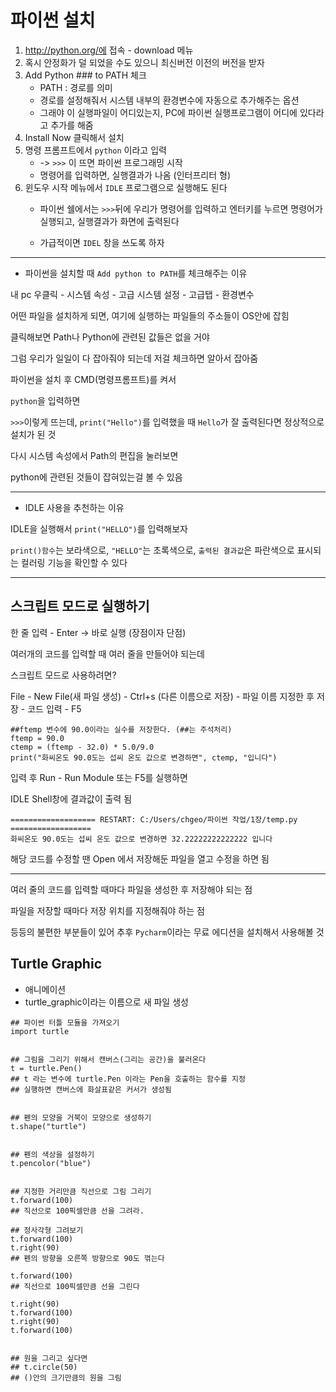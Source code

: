  # 파이썬 설치

1. http://python.org/에 접속 - download 메뉴
2. 혹시 안정화가 덜 되었을 수도 있으니 최신버전 이전의 버전을 받자
3. Add Python ### to PATH 체크
   - PATH : 경로를 의미
   - 경로를 설정해줘서 시스템 내부의 환경변수에 자동으로 추가해주는 옵션
   - 그래야 이 실행파일이 어디있는지, PC에 파이썬 실행프로그램이 어디에 있다라고 추가를 해줌
4. Install Now 클릭해서 설치
5. 명령 프롬프트에서 `python` 이라고 입력
   - -> `>>>` 이 뜨면 파이썬 프로그래밍 시작
   - 명령어를 입력하면, 실행결과가 나옴 (인터프리터 형)
6. 윈도우 시작 메뉴에서 `IDLE` 프로그램으로 실행해도 된다
   - 파이썬 쉘에서는 `>>>`뒤에 우리가 명령어를 입력하고 엔터키를 누르면 명령어가 실행되고, 실행결과가 화면에 출력된다

   - 가급적이면 `IDEL` 창을 쓰도록 하자

---

- 파이썬을 설치할 때  `Add python to PATH`를 체크해주는 이유

내 pc 우클릭 - 시스템 속성 - 고급 시스템 설정 - 고급탭 - 환경변수

어떤 파일을 설치하게 되면, 여기에 실행하는 파일들의 주소들이 OS안에 잡힘

클릭해보면 Path나 Python에 관련된 값들은 없을 거야

그럼 우리가 일일이 다 잡아줘야 되는데 저걸 체크하면 알아서 잡아줌



파이썬을 설치 후 CMD(명령프롬프트)를 켜서

`python`을 입력하면

`>>>`이렇게 뜨는데, `print("Hello")`를 입력했을 때 `Hello`가 잘 출력된다면 정상적으로 설치가 된 것

다시 시스템 속성에서 Path의 편집을 눌러보면

python에 관련된 것들이 잡혀있는걸 볼 수 있음

---



- IDLE 사용을 추천하는 이유

IDLE을 실행해서 `print("HELLO")`를 입력해보자

`print()함수`는 보라색으로, `"HELLO"`는 초록색으로, `출력된 결과값`은 파란색으로 표시되는 컬러링 기능을 확인할 수 있다

---

## 스크립트 모드로 실행하기

한 줄 입력 - Enter -> 바로 실행 (장점이자 단점)

여러개의 코드를 입력할 때 여러 줄을 만들어야 되는데

스크립트 모드로 사용하려면?

File - New File(새 파일 생성) - Ctrl+s (다른 이름으로 저장) - 파일 이름 지정한 후 저장 - 코드 입력 - F5

```
##ftemp 변수에 90.0이라는 실수를 저장한다. (##는 주석처리)
ftemp = 90.0
ctemp = (ftemp - 32.0) * 5.0/9.0
print("화씨온도 90.0도는 섭씨 온도 값으로 변경하면", ctemp, "입니다")
```

입력 후 Run - Run Module 또는 F5를 실행하면

IDLE Shell창에 결과값이 출력 됨

```
=================== RESTART: C:/Users/chgeo/파이썬 작업/1장/temp.py ==================
화씨온도 90.0도는 섭씨 온도 값으로 변경하면 32.22222222222222 입니다
```

해당 코드를 수정할 땐 Open 에서 저장해둔 파일을 열고 수정을 하면 됨



---

여러 줄의 코드를 입력할 때마다 파일을 생성한 후 저장해야 되는 점

파일을 저장할 때마다 저장 위치를 지정해줘야 하는 점

등등의 불편한 부분들이 있어 추후 `Pycharm`이라는 무료 에디션을 설치해서 사용해볼 것

## Turtle Graphic
- 애니메이션
- turtle_graphic이라는 이름으로 새 파일 생성

```
## 파이썬 터틀 모듈을 가져오기
import turtle
       

## 그림을 그리기 위해서 캔버스(그리는 공간)을 불러온다
t = turtle.Pen()
## t 라는 변수에 turtle.Pen 이라는 Pen을 호출하는 함수를 지정
## 실행하면 캔버스에 화살표같은 커서가 생성됨
                                   
 
## 펜의 모양을 거북이 모양으로 생성하기
t.shape("turtle")


## 펜의 색상을 설정하기
t.pencolor("blue")


## 지정한 거리만큼 직선으로 그림 그리기
t.forward(100)
## 직선으로 100픽셀만큼 선을 그려라.
```

```
## 정사각형 그려보기
t.forward(100)
t.right(90)
## 펜의 방향을 오른쪽 방향으로 90도 꺾는다
 
t.forward(100)
## 직선으로 100픽셀만큼 선을 그린다
      
t.right(90)
t.forward(100)
t.right(90)
t.forward(100)


## 원을 그리고 싶다면
## t.circle(50)
## ()안의 크기만큼의 원을 그림 
```
    
